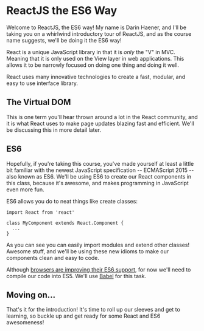 # ReactJS the ES6 Way

Welcome to ReactJS, the ES6 way! My name is Darin Haener, and I'll be taking
you on a whirlwind introductory tour of ReactJS, and as the course name
suggests, we'll be doing it the ES6 way!

React is a unique JavaScript library in that it is *only* the "V" in MVC.
Meaning that it is only used on the View layer in web applications. This
allows it to be narrowly focused on doing one thing and doing it well.

React uses many innovative technologies to create a fast, modular, and
easy to use interface library.

## The Virtual DOM

This is one term you'll hear thrown around a lot in the React community,
and it is what React uses to make page updates blazing fast and efficient.
We'll be discussing this in more detail later.

## ES6

Hopefully, if you're taking this course, you've made yourself at least a little
bit familiar with the newest JavaScript specification -- ECMAScript 2015 -- also
known as ES6. We'll be using ES6 to create our React components in this
class, because it's awesome, and makes programming in JavaScript even more
fun.

ES6 allows you do to neat things like create classes:

```es6
import React from 'react'

class MyComponent extends React.Component {
  ...
}
```

As you can see you can easily import modules and extend other
classes! Awesome stuff, and we'll be using these new idioms to make our
components clean and easy to code.

Although [browsers are improving their ES6 support](https://kangax.github.io/compat-table/es6/), for now we'll need to compile our code into ES5. We'll use [Babel](https://babeljs.io/) for this task.

## Moving on...

That's it for the introduction! It's time to roll up our sleeves and get to
learning, so buckle up and get ready for some React and ES6 awesomeness!
